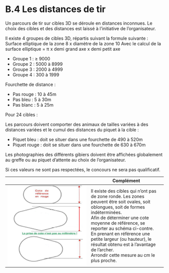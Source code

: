 # B.4 Les distances de tir

Un parcours de tir sur cibles 3D se déroule en distances inconnues.
Le choix des cibles et des distances est laissé à l’initiative de l’organisateur.

Il existe 4 groupes de cibles 3D, répartis suivant la formule suivante :
Surface elliptique de la zone 8 x diamètre de la zone 10
Avec le calcul de la surface elliptique = π x demi grand axe x demi petit axe

- Groupe 1 : ≥ 9000
- Groupe 2 : 5000 à 8999
- Groupe 3 : 2000 à 4999
- Groupe 4 : 300 à 1999

Fourchette de distance :

- Pas rouge : 10 à 45m
- Pas bleu : 5 à 30m
- Pas blanc : 5 à 25m

Pour 24 cibles :

Les parcours doivent comporter des animaux de tailles variées à des distances variées et le cumul des
distances du piquet à la cible :

- Piquet bleu : doit se situer dans une fourchette de 490 à 520m
- Piquet rouge : doit se situer dans une fourchette de 630 à 670m

Les photographies des différents gibiers doivent être affichées globalement au greffe ou au piquet
d’attente au choix de l’organisateur.

Si ces valeurs ne sont pas respectées, le concours ne sera pas qualificatif.

|                                                              | Complément                                                   |
| ------------------------------------------------------------ | ------------------------------------------------------------ |
| <img src="./assets/Reglements_Sportifs_Arbitrage_Fevrier_2022_Page_297_Image_0003.png" style="zoom:800%;" /> | Il existe des cibles qui n’ont pas de zone ronde. Les zones peuvent être soit ovales, soit oblongues, soit de formes indéterminées.<br />Afin de déterminer une cote moyenne de référence, se reporter au schéma ci-contre.<br />En prenant en référence une petite largeur (ou hauteur), le résultat obtenu est à l’avantage de l’archer.<br />Arrondir cette mesure au cm le plus proche. |

